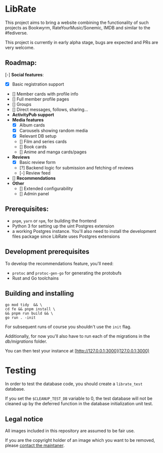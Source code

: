 # LibRate

This project aims to bring a website combining the functionality of such projects as Bookwyrm, RateYourMusic/Sonemic, IMDB and similar to the #fediverse. 

This project is currently in early alpha stage, bugs are expected and PRs are very welcome. 

## Roadmap:

[-] **Social features**:
  - [x] Basic registration support
  - [] Member cards with profile info
  - [] Full member profile pages
  - [] Groups
  - [] Direct messages, follows, sharing...
  - **ActivityPub support**
- **Media features**
  - [x] Album cards
  - [x] Carousels showing random media
  - [x] Relevant DB setup
  - [] Film and series cards
  - [] Book cards
  - [] Anime and manga cards/pages
- **Reviews**
  - [x] Basic review form
  - [?] Backend logic for submission and fetching of reviews
  - [-] Review feed
- [] **Recommendations**
- **Other**
  - [] Extended configurability
  - [] Admin panel

## Prerequisites:

- `pnpm`, `yarn` or `npm`, for building the frontend
- Python 3 for setting up the uint Postgres extension
- a working Postgres instance. You'll also need to install the development files package
  since LibRate uses Postgres extensions

## Development prerequisites

To develop the recommendations feature, you'll need:

- `protoc` and `protoc-gen-go` for generating the protobufs
- Rust and Go toolchains

## Building and installing

```
go mod tidy  && \
cd fe && pnpm install \
&& pnpm run build && \
go run . -init 
```

For subsequent runs of course you shouldn't use the `init` flag.

Additionally, for now you'll also have to run each of the migrations in the _db/migrations_ folder.

You can then test your instance at [http://127.0.0.1:3000](127.0.0.1:3000)

# Testing

In order to test the database code, you should create a `librate_test` database.

If you set the `$CLEANUP_TEST_DB` variable to 0, the test database will not be cleaned up by the deferred function in the database initialization unit test.

## Legal notice

All images included in this repository are assumed to be fair use.

If you are the copyright holder of an image which you want to be removed, 
please [contact the maintaner](mailto:1a6f1a@riseup.net).
